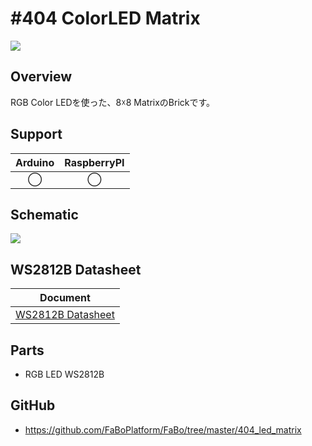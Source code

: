 # #404 ColorLED Matrix

![](./img/404_led_matrix.jpg)
<!--COLORME-->

## Overview
RGB Color LEDを使った、8☓8 MatrixのBrickです。

## Support
|Arduino|RaspberryPI|
|:--:|:--:|
|◯|◯|

## Schematic
![](./img/404_led_matrix_sch.png)

## WS2812B Datasheet
|Document|
|--|
|[WS2812B Datasheet](http://www.adafruit.com/datasheets/WS2812B.pdf)|

## Parts
- RGB LED WS2812B

## GitHub
- https://github.com/FaBoPlatform/FaBo/tree/master/404_led_matrix
